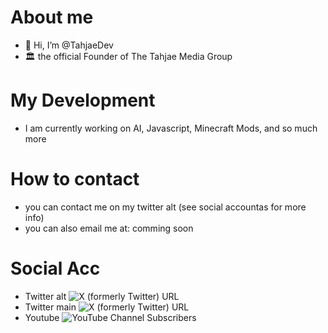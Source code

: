 # About me
- 👋 Hi, I’m @TahjaeDev
- 🏛 the official Founder of The Tahjae Media Group
# My Development
- I am currently working on AI, Javascript, Minecraft Mods, and so much more
# How to contact
- you can contact me on my twitter alt (see social accountas for more info)
- you can also email me at: comming soon
# Social Acc
- Twitter alt ![X (formerly Twitter) URL](https://img.shields.io/twitter/url?url=https%3A%2F%2Ftwitter.com%2FTahjaeDev2%2F&style=flat&logo=X&label=Alt%20acc&color=%23ADD8E6)
- Twitter main ![X (formerly Twitter) URL](https://img.shields.io/twitter/url?url=https%3A%2F%2Ftwitter.com%2FMTos155&style=flat&logo=X&label=Main%20acc&color=%23ADD8E6)
- Youtube ![YouTube Channel Subscribers](https://img.shields.io/youtube/channel/subscribers/UCrE7RPRgYTjRG7hjaN2uaRQ?style=flat&logo=youtube)

